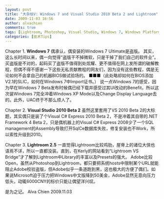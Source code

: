 ```yaml
---
layout: post
title: "大杂烩V: Windows 7 and Visual Studio 2010 Beta 2 and Lightroom"
date: 2009-11-03 16:56
author: alvachien
comments: true
tags: [Lightroom, Photoshop, Visual Studio, Windows 7, Windows Platform, 大杂烩]
categories: [技术Tips]
---
```

Chapter 1. **Windows 7**
偶承认，偶安装的Windows 7 Ultimate是盗版。
其实，这么长时间以来，偶一向觉得“盗版干不掉微软，只是干掉了我们自己的软件业”。买盗版是不对的，起码买了盗版不值得到处炫耀、更不值得在网上发所谓的破解教程，但偶不得不感谢一下这些无私贡献教程的网友们，因为没有这些教程，偶是无论如何不会拿自己的机器BIOS做试验场的。
■■■（此处略却如何在BIOS添加V2.1的SLIC，如何在Windows 7中Import证书。）
说一点Windows 7的感受，因为早在Windows 7 Beta发布时候偶已经下载并感受过其UI改动的Benefit，所以这次装Windows 7完全冲着Windows XP Mode以及Change Display Language去的。此外，UAC终于不那么烦人了。

Chapter 2. **Visual Studio 2010 Beta 2**
虽然这里套用了VS 2010 Beta 2的大标题，其实偶只是装了个Visual C# Express 2010 Beta 2，不是冲着其自带的.NET Framework 4 Beta 2，只是偶机器上的Visual C# Express 2008少了一个SQL management的Assembly导致打开SqlCe数据库失败，修复安装也不Work，所以索性升级到2010。
 
Chapter 3. **Lightroom 2.5**
一直觉得Lightroom比较鸡肋，屋脊上的诸位大侠也语焉不详，所以一直都没装。直到，在Kerly的网站看到“Lightroom VS Bridge”才了解到Lightroom中Library的丰富以及Presets的强大。
Adobe比较Open，虽然从Photoshop到Lightroom，都只要把系统hosts中限制某个URL就能阻止Adobe校验盗版，但Adobe似乎一条道跑到黑，这也极大的方便了偶们。如果说Microsoft迫于压力把Windows中文版降到50美金，Adobe显然无意向压力低头，动辄6000CNY的标价只能让偶望洋兴叹。
 
是为之记。
Alva Chien
2009.11.03

